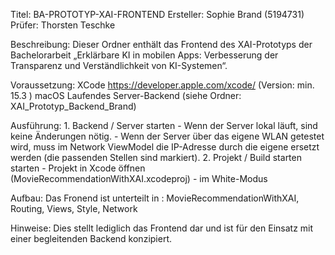Titel: BA-PROTOTYP-XAI-FRONTEND
Ersteller: Sophie Brand (5194731)
Prüfer: Thorsten Teschke

Beschreibung:  Dieser Ordner enthält das Frontend des XAI-Prototyps der Bachelorarbeit „Erklärbare KI in mobilen Apps: Verbesserung der Transparenz und Verständlichkeit von KI-Systemen“.

Voraussetzung: XCode https://developer.apple.com/xcode/ (Version: min. 15.3 )
               macOS
               Laufendes Server-Backend (siehe Ordner: XAI_Prototyp_Backend_Brand)

Ausführung: 
    1. Backend / Server starten
       -  Wenn der Server lokal läuft, sind keine Änderungen nötig.
       -  Wenn der Server über das eigene WLAN getestet wird, muss im Network ViewModel die IP-Adresse durch die eigene ersetzt werden (die passenden Stellen sind markiert).
    2. Projekt / Build starten starten
        - Projekt in Xcode öffnen (MovieRecommendationWithXAI.xcodeproj)
        - im White-Modus

Aufbau: 
Das Fronend ist unterteilt in : MovieRecommendationWithXAI,                                                                                                   Routing,
                                Views,
                                Style,
                                Network 

Hinweise: Dies stellt lediglich das Frontend dar und ist für den Einsatz mit einer begleitenden Backend konzipiert.
    

